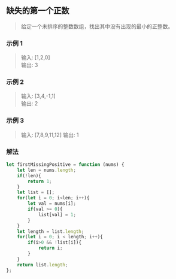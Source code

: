 
## 缺失的第一个正数
> 给定一个未排序的整数数组，找出其中没有出现的最小的正整数。  

### 示例 1
> 输入: [1,2,0]   
> 输出: 3
### 示例 2
> 输入: [3,4,-1,1]    
> 输出: 2
### 示例 3
> 输入: [7,8,9,11,12] 
> 输出: 1


### 解法
```javascript 1.8
let firstMissingPositive = function (nums) {
    let len = nums.length;
    if(!len){
        return 1;
    }
    let list = [];
    for(let i = 0; i<len; i++){
        let val = nums[i];
        if(val >= 0){
            list[val] = 1;
        }
    }
    let length = list.length;
    for(let i = 0; i < length; i++){
        if(i>0 && !list[i]){
            return i;
        }
    }
    return list.length;
};
```
